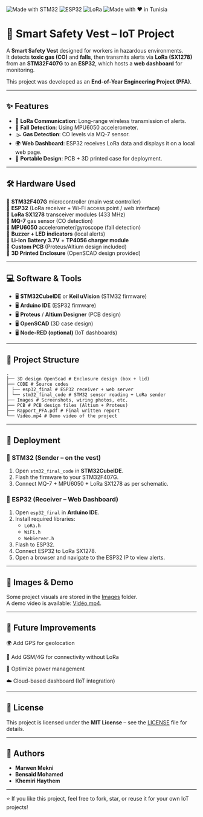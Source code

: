 
![Made with STM32](https://img.shields.io/badge/Made%20with-STM32-blue?logo=stmicroelectronics&style=flat-square)  ![ESP32](https://img.shields.io/badge/Powered%20by-ESP32-orange?logo=espressif&style=flat-square)  ![LoRa](https://img.shields.io/badge/LoRa-SX1278-purple?logo=semtech&style=flat-square)  ![Made with ❤️ in Tunisia](https://img.shields.io/badge/Made%20with%20❤️-Tunisia-red?style=flat-square) 



# 🦺 Smart Safety Vest – IoT Project  

A **Smart Safety Vest** designed for workers in hazardous environments.  
It detects **toxic gas (CO)** and **falls**, then transmits alerts via **LoRa (SX1278)** from an **STM32F407G** to an **ESP32**, which hosts a **web dashboard** for monitoring.  

This project was developed as an **End-of-Year Engineering Project (PFA)**.  

---

## ✨ Features
- 📡 **LoRa Communication**: Long-range wireless transmission of alerts.  
- 🧭 **Fall Detection**: Using MPU6050 accelerometer.  
- 🌫 **Gas Detection**: CO levels via MQ-7 sensor.  
- 🌍 **Web Dashboard**: ESP32 receives LoRa data and displays it on a local web page.  
- 🔋 **Portable Design**: PCB + 3D printed case for deployment.  

---

## 🛠 Hardware Used
🔹 **STM32F407G** microcontroller (main vest controller)  
🔹 **ESP32** (LoRa receiver + Wi-Fi access point / web interface)  
🔹 **LoRa SX1278** transceiver modules (433 MHz)  
🔹 **MQ-7** gas sensor (CO detection)  
🔹 **MPU6050** accelerometer/gyroscope (fall detection)  
🔹 **Buzzer + LED indicators** (local alerts)  
🔹 **Li-Ion Battery 3.7V** + **TP4056 charger module**  
🔹 **Custom PCB** (Proteus/Altium design included)  
🔹 **3D Printed Enclosure** (OpenSCAD design provided)  

---

## 💻 Software & Tools
- 🖥️ **STM32CubeIDE** or **Keil uVision** (STM32 firmware)  
- 🖥️ **Arduino IDE** (ESP32 firmware)  
- 🖥️ **Proteus** / **Altium Designer** (PCB design)  
- 🖥️ **OpenSCAD** (3D case design)  
- 🖥️ **Node-RED (optional)** (IoT dashboards)  

---

## 📂 Project Structure

```text
.
├── 3D design OpenScad # Enclosure design (box + lid)
├── CODE # Source codes
│ ├── esp32_final # ESP32 receiver + web server
│ └── stm32_final_code # STM32 sensor reading + LoRa sender
├── Images # Screenshots, wiring photos, etc.
├── PCB # PCB design files (Altium + Proteus)
├── Rapport_PFA.pdf # Final written report
└── Vidéo.mp4 # Demo video of the project

 ```

---

## 🚀 Deployment  

### 🔹 STM32 (Sender – on the vest)  
1. Open `stm32_final_code` in **STM32CubeIDE**.  
2. Flash the firmware to your STM32F407G.  
3. Connect MQ-7 + MPU6050 + LoRa SX1278 as per schematic.  

### 🔹 ESP32 (Receiver – Web Dashboard)  
1. Open `esp32_final` in **Arduino IDE**.  
2. Install required libraries:  
   - `LoRa.h`  
   - `WiFi.h`  
   - `WebServer.h`  
3. Flash to ESP32.  
4. Connect ESP32 to LoRa SX1278.  
5. Open a browser and navigate to the ESP32 IP to view alerts.  

---

## 📸 Images & Demo
Some project visuals are stored in the [Images](./Images) folder.  
A demo video is available: [Vidéo.mp4](./Vidéo.mp4).  

---

## 🔮 Future Improvements

🌍 Add GPS for geolocation

📡 Add GSM/4G for connectivity without LoRa

🔋 Optimize power management

☁️ Cloud-based dashboard (IoT integration)

---

## 📜 License
This project is licensed under the **MIT License** – see the [LICENSE](./LICENSE) file for details.  

---

## 👥 Authors
- **Marwen Mekni** 
- **Bensaid Mohamed**
- **Khemiri Haythem** 

---

⭐ If you like this project, feel free to fork, star, or reuse it for your own IoT projects!

